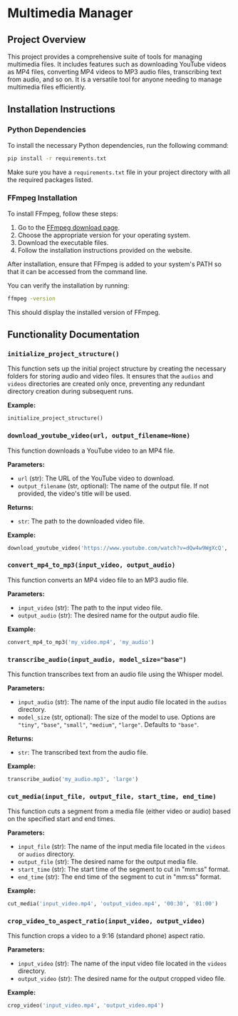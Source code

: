 # Multimedia Manager
## Project Overview
This project provides a comprehensive suite of tools for managing multimedia files. It includes features such as downloading YouTube videos as MP4 files, converting MP4 videos to MP3 audio files, transcribing text from audio, and so on. It is a versatile tool for anyone needing to manage multimedia files efficiently.

## Installation Instructions

### Python Dependencies

To install the necessary Python dependencies, run the following command:

```bash
pip install -r requirements.txt
```

Make sure you have a `requirements.txt` file in your project directory with all the required packages listed.

### FFmpeg Installation

To install FFmpeg, follow these steps:

1. Go to the [FFmpeg download page](https://ffmpeg.org/download.html).
2. Choose the appropriate version for your operating system.
3. Download the executable files.
4. Follow the installation instructions provided on the website.

After installation, ensure that FFmpeg is added to your system's PATH so that it can be accessed from the command line.

You can verify the installation by running:

```bash
ffmpeg -version
```

This should display the installed version of FFmpeg.

## Functionality Documentation

### `initialize_project_structure()`

This function sets up the initial project structure by creating the necessary folders for storing audio and video files. It ensures that the `audios` and `videos` directories are created only once, preventing any redundant directory creation during subsequent runs.

**Example:**
```python
initialize_project_structure()
```

### `download_youtube_video(url, output_filename=None)`

This function downloads a YouTube video to an MP4 file.

**Parameters:**
- `url` (str): The URL of the YouTube video to download.
- `output_filename` (str, optional): The name of the output file. If not provided, the video's title will be used.

**Returns:**
- `str`: The path to the downloaded video file.

**Example:**
```python
download_youtube_video('https://www.youtube.com/watch?v=dQw4w9WgXcQ', 'my_video')
```

### `convert_mp4_to_mp3(input_video, output_audio)`

This function converts an MP4 video file to an MP3 audio file.

**Parameters:**
- `input_video` (str): The path to the input video file.
- `output_audio` (str): The desired name for the output audio file.

**Example:**
```python
convert_mp4_to_mp3('my_video.mp4', 'my_audio')
```

### `transcribe_audio(input_audio, model_size="base")`

This function transcribes text from an audio file using the Whisper model.

**Parameters:**
- `input_audio` (str): The name of the input audio file located in the `audios` directory.
- `model_size` (str, optional): The size of the model to use. Options are `"tiny"`, `"base"`, `"small"`, `"medium"`, `"large"`. Defaults to `"base"`.

**Returns:**
- `str`: The transcribed text from the audio file.

**Example:**
```python
transcribe_audio('my_audio.mp3', 'large')
```

### `cut_media(input_file, output_file, start_time, end_time)`

This function cuts a segment from a media file (either video or audio) based on the specified start and end times.

**Parameters:**
- `input_file` (str): The name of the input media file located in the `videos` or `audios` directory.
- `output_file` (str): The desired name for the output media file.
- `start_time` (str): The start time of the segment to cut in "mm:ss" format.
- `end_time` (str): The end time of the segment to cut in "mm:ss" format.

**Example:**
```python
cut_media('input_video.mp4', 'output_video.mp4', '00:30', '01:00')
```

### `crop_video_to_aspect_ratio(input_video, output_video)`

This function crops a video to a 9:16 (standard phone) aspect ratio.

**Parameters:**
- `input_video` (str): The name of the input video file located in the `videos` directory.
- `output_video` (str): The desired name for the output cropped video file.

**Example:**
```python
crop_video('input_video.mp4', 'output_video.mp4')
```